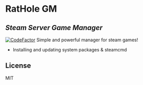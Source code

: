 # RatHole GM
## _Steam Server Game Manager_

[![CodeFactor](https://www.codefactor.io/repository/github/ratholedev/ratholegm/badge)](https://www.codefactor.io/repository/github/ratholedev/ratholegm)
Simple and powerful manager for steam games!

- Installing and updating system packages & steamcmd

## License

MIT
